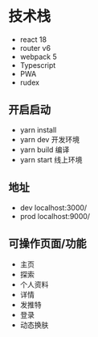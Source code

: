 # 技术栈

- react 18
- router v6
- webpack 5
- Typescript
- PWA
- rudex

## 开启启动

- yarn install
- yarn dev 开发环境
- yarn build 编译
- yarn start 线上环境

## 地址

- dev localhost:3000/
- prod localhost:9000/

## 可操作页面/功能

- 主页
- 探索
- 个人资料
- 详情
- 发推特
- 登录
- 动态换肤
